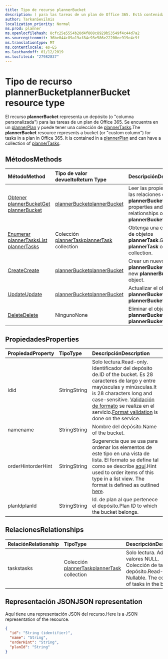 ```yaml
---
title: Tipo de recurso plannerBucket
description: ) para las tareas de un plan de Office 365. Está contenida en un plannerPlan y puede tener una colección de plannerTasks.
author: TarkanSevilmis
localization_priority: Normal
ms.prod: planner
ms.openlocfilehash: 8cfc25e5554b20d4f808c8929b53549f4c44d7a2
ms.sourcegitcommit: 36be044c89a19af84c93e586e22200ec919e4c9f
ms.translationtype: MT
ms.contentlocale: es-ES
ms.lasthandoff: 01/12/2019
ms.locfileid: "27982837"
---
```

# <a name="plannerbucket-resource-type"></a><span data-ttu-id="ecb76-104">Tipo de recurso plannerBucket</span><span class="sxs-lookup"><span data-stu-id="ecb76-104">plannerBucket resource type</span></span>

<span data-ttu-id="ecb76-p102">El recurso **plannerBucket** representa un depósito (o "columna personalizada") para las tareas de un plan de Office 365. Se encuentra en un [plannerPlan](plannerplan.md) y puede tener una colección de [plannerTasks](plannertask.md).</span><span class="sxs-lookup"><span data-stu-id="ecb76-p102">The **plannerBucket** resource represents a bucket (or "custom column") for tasks in a plan in Office 365. It is contained in a [plannerPlan](plannerplan.md) and can have a collection of [plannerTasks](plannertask.md).</span></span>



## <a name="methods"></a><span data-ttu-id="ecb76-107">Métodos</span><span class="sxs-lookup"><span data-stu-id="ecb76-107">Methods</span></span>

| <span data-ttu-id="ecb76-108">Método</span><span class="sxs-lookup"><span data-stu-id="ecb76-108">Method</span></span>           | <span data-ttu-id="ecb76-109">Tipo de valor devuelto</span><span class="sxs-lookup"><span data-stu-id="ecb76-109">Return Type</span></span>    |<span data-ttu-id="ecb76-110">Descripción</span><span class="sxs-lookup"><span data-stu-id="ecb76-110">Description</span></span>|
|:---------------|:--------|:----------|
|[<span data-ttu-id="ecb76-111">Obtener plannerBucket</span><span class="sxs-lookup"><span data-stu-id="ecb76-111">Get plannerBucket</span></span>](../api/plannerbucket-get.md) | [<span data-ttu-id="ecb76-112">plannerBucket</span><span class="sxs-lookup"><span data-stu-id="ecb76-112">plannerBucket</span></span>](plannerbucket.md) |<span data-ttu-id="ecb76-113">Leer las propiedades y las relaciones del objeto **plannerBucket**.</span><span class="sxs-lookup"><span data-stu-id="ecb76-113">Read properties and relationships of **plannerBucket** object.</span></span>|
|[<span data-ttu-id="ecb76-114">Enumerar plannerTasks</span><span class="sxs-lookup"><span data-stu-id="ecb76-114">List plannerTasks</span></span>](../api/plannerbucket-list-tasks.md) |<span data-ttu-id="ecb76-115">Colección [plannerTask](plannertask.md)</span><span class="sxs-lookup"><span data-stu-id="ecb76-115">[plannerTask](plannertask.md) collection</span></span>| <span data-ttu-id="ecb76-116">Obtenga una colección de objetos **plannerTask**.</span><span class="sxs-lookup"><span data-stu-id="ecb76-116">Get a **plannerTask** object collection.</span></span>|
|[<span data-ttu-id="ecb76-117">Create</span><span class="sxs-lookup"><span data-stu-id="ecb76-117">Create</span></span>](../api/planner-post-buckets.md) | [<span data-ttu-id="ecb76-118">plannerBucket</span><span class="sxs-lookup"><span data-stu-id="ecb76-118">plannerBucket</span></span>](plannerbucket.md)   | <span data-ttu-id="ecb76-119">Crear un nuevo objeto **plannerBucket**.</span><span class="sxs-lookup"><span data-stu-id="ecb76-119">Create a new **plannerBucket** object.</span></span> |
|[<span data-ttu-id="ecb76-120">Update</span><span class="sxs-lookup"><span data-stu-id="ecb76-120">Update</span></span>](../api/plannerbucket-update.md) | [<span data-ttu-id="ecb76-121">plannerBucket</span><span class="sxs-lookup"><span data-stu-id="ecb76-121">plannerBucket</span></span>](plannerbucket.md)   |<span data-ttu-id="ecb76-122">Actualizar el objeto **plannerBucket**.</span><span class="sxs-lookup"><span data-stu-id="ecb76-122">Update **plannerBucket** object.</span></span> |
|[<span data-ttu-id="ecb76-123">Delete</span><span class="sxs-lookup"><span data-stu-id="ecb76-123">Delete</span></span>](../api/plannerbucket-delete.md) | <span data-ttu-id="ecb76-124">Ninguno</span><span class="sxs-lookup"><span data-stu-id="ecb76-124">None</span></span> |<span data-ttu-id="ecb76-125">Eliminar el objeto **plannerBucket**.</span><span class="sxs-lookup"><span data-stu-id="ecb76-125">Delete **plannerBucket** object.</span></span> |

## <a name="properties"></a><span data-ttu-id="ecb76-126">Propiedades</span><span class="sxs-lookup"><span data-stu-id="ecb76-126">Properties</span></span>
| <span data-ttu-id="ecb76-127">Propiedad</span><span class="sxs-lookup"><span data-stu-id="ecb76-127">Property</span></span>     | <span data-ttu-id="ecb76-128">Tipo</span><span class="sxs-lookup"><span data-stu-id="ecb76-128">Type</span></span>   |<span data-ttu-id="ecb76-129">Descripción</span><span class="sxs-lookup"><span data-stu-id="ecb76-129">Description</span></span>|
|:---------------|:--------|:----------|
|<span data-ttu-id="ecb76-130">id</span><span class="sxs-lookup"><span data-stu-id="ecb76-130">id</span></span>|<span data-ttu-id="ecb76-131">String</span><span class="sxs-lookup"><span data-stu-id="ecb76-131">String</span></span>| <span data-ttu-id="ecb76-132">Solo lectura.</span><span class="sxs-lookup"><span data-stu-id="ecb76-132">Read-only.</span></span> <span data-ttu-id="ecb76-133">Identificador del depósito de.</span><span class="sxs-lookup"><span data-stu-id="ecb76-133">ID of the bucket.</span></span> <span data-ttu-id="ecb76-134">Es 28 caracteres de largo y entre mayúsculas y minúsculas.</span><span class="sxs-lookup"><span data-stu-id="ecb76-134">It is 28 characters long and case-sensitive.</span></span> <span data-ttu-id="ecb76-135">[Validación de formato](planner-identifiers-disclaimer.md) se realiza en el servicio.</span><span class="sxs-lookup"><span data-stu-id="ecb76-135">[Format validation](planner-identifiers-disclaimer.md) is done on the service.</span></span>|
|<span data-ttu-id="ecb76-136">name</span><span class="sxs-lookup"><span data-stu-id="ecb76-136">name</span></span>|<span data-ttu-id="ecb76-137">String</span><span class="sxs-lookup"><span data-stu-id="ecb76-137">String</span></span>|<span data-ttu-id="ecb76-138">Nombre del depósito.</span><span class="sxs-lookup"><span data-stu-id="ecb76-138">Name of the bucket.</span></span>|
|<span data-ttu-id="ecb76-139">orderHint</span><span class="sxs-lookup"><span data-stu-id="ecb76-139">orderHint</span></span>|<span data-ttu-id="ecb76-140">String</span><span class="sxs-lookup"><span data-stu-id="ecb76-140">String</span></span>|<span data-ttu-id="ecb76-p104">Sugerencia que se usa para ordenar los elementos de este tipo en una vista de lista. El formato se define tal como se describe [aquí](planner-order-hint-format.md).</span><span class="sxs-lookup"><span data-stu-id="ecb76-p104">Hint used to order items of this type in a list view. The format is defined as outlined [here](planner-order-hint-format.md).</span></span>|
|<span data-ttu-id="ecb76-143">planId</span><span class="sxs-lookup"><span data-stu-id="ecb76-143">planId</span></span>|<span data-ttu-id="ecb76-144">String</span><span class="sxs-lookup"><span data-stu-id="ecb76-144">String</span></span>|<span data-ttu-id="ecb76-145">Id. de plan al que pertenece el depósito.</span><span class="sxs-lookup"><span data-stu-id="ecb76-145">Plan ID to which the bucket belongs.</span></span>|

## <a name="relationships"></a><span data-ttu-id="ecb76-146">Relaciones</span><span class="sxs-lookup"><span data-stu-id="ecb76-146">Relationships</span></span>
| <span data-ttu-id="ecb76-147">Relación</span><span class="sxs-lookup"><span data-stu-id="ecb76-147">Relationship</span></span> | <span data-ttu-id="ecb76-148">Tipo</span><span class="sxs-lookup"><span data-stu-id="ecb76-148">Type</span></span>   |<span data-ttu-id="ecb76-149">Descripción</span><span class="sxs-lookup"><span data-stu-id="ecb76-149">Description</span></span>|
|:---------------|:--------|:----------|
|<span data-ttu-id="ecb76-150">tasks</span><span class="sxs-lookup"><span data-stu-id="ecb76-150">tasks</span></span>|<span data-ttu-id="ecb76-151">Colección [plannerTask](plannertask.md)</span><span class="sxs-lookup"><span data-stu-id="ecb76-151">[plannerTask](plannertask.md) collection</span></span>| <span data-ttu-id="ecb76-p105">Solo lectura. Admite valores NULL. Colección de tareas del depósito.</span><span class="sxs-lookup"><span data-stu-id="ecb76-p105">Read-only. Nullable. The collection of tasks in the bucket.</span></span>|

## <a name="json-representation"></a><span data-ttu-id="ecb76-155">Representación JSON</span><span class="sxs-lookup"><span data-stu-id="ecb76-155">JSON representation</span></span>
<span data-ttu-id="ecb76-156">Aquí tiene una representación JSON del recurso.</span><span class="sxs-lookup"><span data-stu-id="ecb76-156">Here is a JSON representation of the resource.</span></span>

<!-- {
  "blockType": "resource",
  "baseType": "microsoft.graph.entity",
  "optionalProperties": [

  ],
  "@odata.type": "microsoft.graph.plannerBucket"
}-->

```json
{
  "id": "String (identifier)",
  "name": "String",
  "orderHint": "String",
  "planId": "String"
}

```

<!-- uuid: 8fcb5dbc-d5aa-4681-8e31-b001d5168d79
2015-10-25 14:57:30 UTC -->
<!-- {
  "type": "#page.annotation",
  "description": "plannerBucket resource",
  "keywords": "",
  "section": "documentation",
  "tocPath": ""
}-->
